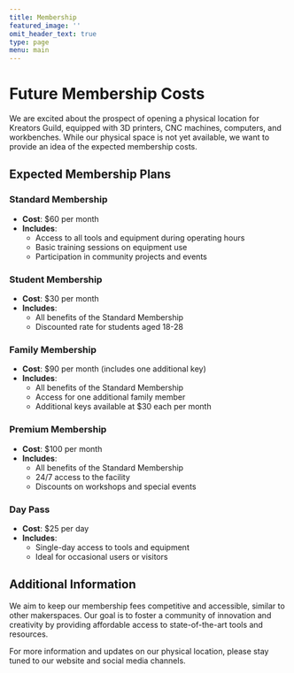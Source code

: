 ```yaml
---
title: Membership
featured_image: ''
omit_header_text: true
type: page
menu: main
---
```



# Future Membership Costs

We are excited about the prospect of opening a physical location for Kreators Guild, equipped with 3D printers, CNC machines, computers, and workbenches. While our physical space is not yet available, we want to provide an idea of the expected membership costs.

## Expected Membership Plans

### Standard Membership
- **Cost**: $60 per month
- **Includes**:
  - Access to all tools and equipment during operating hours
  - Basic training sessions on equipment use
  - Participation in community projects and events

### Student Membership
- **Cost**: $30 per month
- **Includes**:
  - All benefits of the Standard Membership
  - Discounted rate for students aged 18-28

### Family Membership
- **Cost**: $90 per month (includes one additional key)
- **Includes**:
  - All benefits of the Standard Membership
  - Access for one additional family member
  - Additional keys available at $30 each per month

### Premium Membership
- **Cost**: $100 per month
- **Includes**:
  - All benefits of the Standard Membership
  - 24/7 access to the facility
  - Discounts on workshops and special events

### Day Pass
- **Cost**: $25 per day
- **Includes**:
  - Single-day access to tools and equipment
  - Ideal for occasional users or visitors

## Additional Information

We aim to keep our membership fees competitive and accessible, similar to other makerspaces. Our goal is to foster a community of innovation and creativity by providing affordable access to state-of-the-art tools and resources. 

For more information and updates on our physical location, please stay tuned to our website and social media channels.
